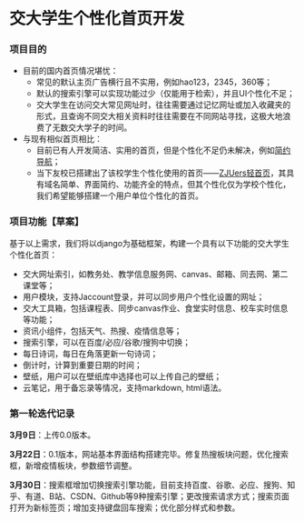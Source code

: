 # 交大学生个性化首页开发

### 项目目的
- 目前的国内首页情况堪忧：
    - 常见的默认主页广告横行且不实用，例如hao123，2345，360等；
    - 默认的搜索引擎可以实现功能过少（仅能用于检索），并且UI个性化不足；
    - 交大学生在访问交大常见网址时，往往需要通过记忆网址或加入收藏夹的形式，且查询不同交大相关资料时往往需要在不同网站寻找，这极大地浪费了无数交大学子的时间。
- 与现有相似首页相比：
    - 目前已有人开发简洁、实用的首页，但是个性化不足仍未解决，例如[简约导航](https://www.jianavi.com/)；
    - 当下友校已搭建出了该校学生个性化使用的首页——[ZJUers轻首页](https://zjuers.com/)，其具有域名简单、界面简约、功能齐全的特点，但其个性化仅为学校个性化，我们希望能够搭建一个用户单位个性化的首页。

### 项目功能【草案】

基于以上需求，我们将以django为基础框架，构建一个具有以下功能的交大学生个性化首页：

- 交大网址索引，如教务处、教学信息服务网、canvas、邮箱、同去网、第二课堂等；
- 用户模块，支持Jaccount登录，并可以同步用户个性化设置的网址；
- 交大工具箱，包括课程表、同步canvas作业、食堂实时信息、校车实时信息等功能；
- 资讯小组件，包括天气、热搜、疫情信息等；
- 搜索引擎，可以在百度/必应/谷歌/搜狗中切换；
- 每日诗词，每日在角落更新一句诗词；
- 倒计时，计算到重要日期的时间；
- 壁纸，用户可以在壁纸库中选择也可以上传自己的壁纸；
- 云笔记，用于备忘录等情况，支持markdown, html语法。

### 第一轮迭代记录

**3月9日**：上传0.0版本。

**3月22日**：0.1版本，网站基本界面结构搭建完毕。修复热搜板块问题，优化搜索框，新增疫情板块，参数细节调整。

**3月30日**：搜索框增加切换搜索引擎功能，目前支持百度、谷歌、必应、搜狗、知乎、有道、B站、CSDN、Github等9种搜索引擎；更改搜索请求方式；搜索页面打开为新标签页；增加支持键盘回车搜索；优化部分样式和参数。